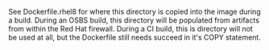 See Dockerfile.rhel8 for where this directory is copied into the
image during a build. During an OSBS build, this directory will
be populated from artifacts from within the Red Hat firewall.
During a CI build, this is directory will not be used at all, but
the Dockerfile still needs succeed in it's COPY statement.

